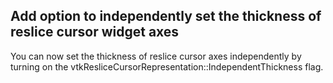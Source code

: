 ## Add option to independently set the thickness of reslice cursor widget axes

You can now set the thickness of reslice cursor axes independently by turning
on the vtkResliceCursorRepresentation::IndependentThickness flag.
